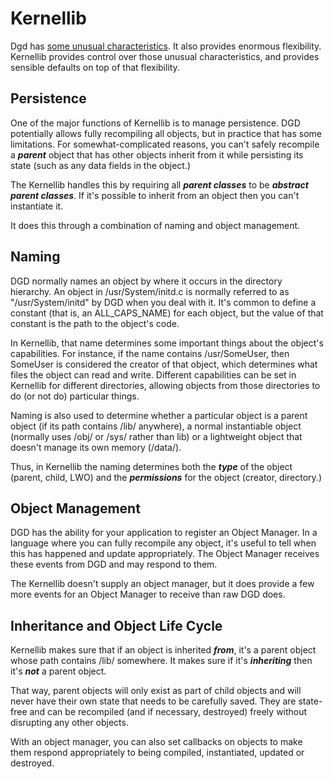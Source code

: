 # Kernellib

Dgd has [some unusual characteristics](../dgd/unusual.html). It also provides enormous flexibility. Kernellib provides control over those unusual characteristics, and provides sensible defaults on top of that flexibility.

## Persistence

One of the major functions of Kernellib is to manage persistence. DGD potentially allows fully recompiling all objects, but in practice that has some limitations. For somewhat-complicated reasons, you can't safely recompile a ***parent*** object that has other objects inherit from it while persisting its state (such as any data fields in the object.)

The Kernellib handles this by requiring all ***parent classes*** to be ***abstract parent classes***. If it's possible to inherit from an object then you can't instantiate it.

It does this through a combination of naming and object management.

## Naming

DGD normally names an object by where it occurs in the directory hierarchy. An object in /usr/System/initd.c is normally referred to as "/usr/System/initd" by DGD when you deal with it. It's common to define a constant (that is, an ALL_CAPS_NAME) for each object, but the value of that constant is the path to the object's code.

In Kernellib, that name determines some important things about the object's capabilities. For instance, if the name contains /usr/SomeUser, then SomeUser is considered the creator of that object, which determines what files the object can read and write. Different capabilities can be set in Kernellib for different directories, allowing objects from those directories to do (or not do) particular things.

Naming is also used to determine whether a particular object is a parent object (if its path contains /lib/ anywhere), a normal instantiable object (normally uses /obj/ or /sys/ rather than lib) or a lightweight object that doesn't manage its own memory (/data/).

Thus, in Kernellib the naming determines both the ***type*** of the object (parent, child, LWO) and the ***permissions*** for the object (creator, directory.)

## Object Management

DGD has the ability for your application to register an Object Manager. In a language where you can fully recompile any object, it's useful to tell when this has happened and update appropriately. The Object Manager receives these events from DGD and may respond to them.

The Kernellib doesn't supply an object manager, but it does provide a few more events for an Object Manager to receive than raw DGD does.

## Inheritance and Object Life Cycle

Kernellib makes sure that if an object is inherited ***from***, it's a parent object whose path contains /lib/ somewhere. It makes sure if it's ***inheriting*** then it's ***not*** a parent object.

That way, parent objects will only exist as part of child objects and will never have their own state that needs to be carefully saved. They are state-free and can be recompiled (and if necessary, destroyed) freely without disrupting any other objects.

With an object manager, you can also set callbacks on objects to make them respond appropriately to being compiled, instantiated, updated or destroyed.
